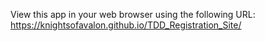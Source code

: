 View this app in your web browser using the following URL:
https://knightsofavalon.github.io/TDD_Registration_Site/
